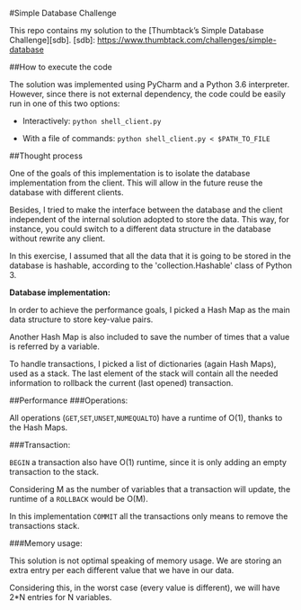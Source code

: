 #Simple Database Challenge

This repo contains my solution to the [Thumbtack’s Simple Database Challenge][sdb].
[sdb]: https://www.thumbtack.com/challenges/simple-database

##How to execute the code

The solution was implemented using PyCharm and a Python 3.6 interpreter. However, since there is not external dependency, the code could be easily run in one of this two options:

* Interactively:
```python shell_client.py```

* With a file of commands:
```python shell_client.py < $PATH_TO_FILE```

##Thought process

One of the goals of this implementation is to isolate the database implementation from the client. This will allow in the future reuse the database with different clients.

Besides, I tried to make the interface between the database and the client independent of the internal solution adopted to store the data. This way, for instance, you could switch to a different data structure in the database without rewrite any client.

In this exercise, I assumed that all the data that it is going to be stored in the database is hashable, according to the 'collection.Hashable' class of Python 3.

**Database implementation:**

In order to achieve the performance goals, I picked a Hash Map as the main data structure to store key-value pairs.

Another Hash Map is also included to save the number of times that a value is referred by a variable.

To handle transactions, I picked a list of dictionaries (again Hash Maps), used as a stack. The last element of the stack will contain all the needed information to rollback the current (last opened) transaction.

##Performance
###Operations:

All operations (```GET```,```SET```,```UNSET```,```NUMEQUALTO```) have a runtime of O(1), thanks to the Hash Maps.

###Transaction:

```BEGIN``` a transaction also have O(1) runtime, since it is only adding an empty transaction to the stack.

Considering M as the number of variables that a transaction will update, the runtime of a ```ROLLBACK``` would be O(M).

In this implementation ```COMMIT``` all the transactions only means to remove the transactions stack.

###Memory usage:

This solution is not optimal speaking of memory usage. We are storing an extra entry per each different value that we have in our data. 

Considering this, in the worst case (every value is different), we will have 2*N entries for N variables.
